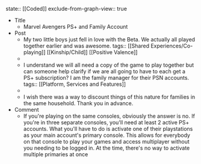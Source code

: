 state:: [[Coded]]
exclude-from-graph-view:: true

- Title
  - Marvel Avengers PS+ and Family Account
- Post
  - My two little boys just fell in love with the Beta. We actually all played together earlier and was awesome.
    tags:: [[Shared Experiences/Co-playing]] [[Kinship/Child]] [[Positive Valence]]
  -
  - I understand we will all need a copy of the game to play together but can someone help clarify if we are all going to have to each get a PS+ subscription? I am the family manager for their PSN accounts.
    tags:: [[Platform, Services and Features]]
  -
  - I wish there was a way to discount things of this nature for families in the same household. Thank you in advance.
- Comment
  - If you're playing on the same consoles, obviously the answer is no. If you're in three separate consoles, you'll need at least 2 active PS+ accounts. What you'll have to do is activate one of their playstations as your main account's primary console. This allows for everybody on that console to play your games and access multiplayer without you needing to be logged in. At the time, there's no way to activate multiple primaries at once
